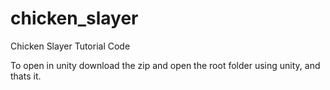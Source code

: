 # chicken_slayer
Chicken Slayer Tutorial Code

To open in unity download the zip and open the root folder using unity, and thats it.
